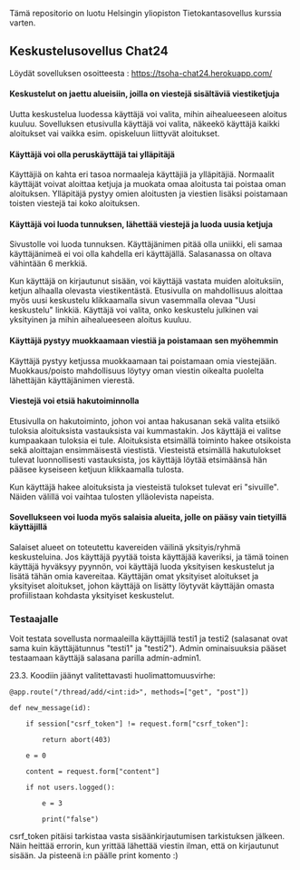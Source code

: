 Tämä repositorio on luotu Helsingin yliopiston Tietokantasovellus kurssia varten.

## Keskustelusovellus Chat24
Löydät sovelluksen osoitteesta : https://tsoha-chat24.herokuapp.com/

#### Keskustelut on jaettu alueisiin, joilla on viestejä sisältäviä viestiketjuja
Uutta keskustelua luodessa käyttäjä voi valita, mihin aihealueeseen aloitus kuuluu. Sovelluksen etusivulla käyttäjä voi valita, näkeekö käyttäjä kaikki aloitukset vai vaikka esim. opiskeluun liittyvät aloitukset.

#### Käyttäjä voi olla peruskäyttäjä tai ylläpitäjä
Käyttäjiä on kahta eri tasoa normaaleja käyttäjiä ja ylläpitäjiä. Normaalit käyttäjät voivat aloittaa ketjuja ja muokata omaa aloitusta tai poistaa oman aloituksen. Ylläpitäjä pystyy omien aloitusten ja viestien lisäksi poistamaan toisten viestejä tai koko aloituksen.

#### Käyttäjä voi luoda tunnuksen, lähettää viestejä ja luoda uusia ketjuja
Sivustolle voi luoda tunnuksen. Käyttäjänimen pitää olla uniikki, eli samaa käyttäjänimeä ei voi olla kahdella eri käyttäjällä. Salasanassa on oltava vähintään 6 merkkiä.

Kun käyttäjä on kirjautunut sisään, voi käyttäjä vastata muiden aloituksiin, ketjun alhaalla olevasta viestikentästä. Etusivulla on mahdollisuus aloittaa myös uusi keskustelu klikkaamalla sivun vasemmalla olevaa "Uusi keskustelu" linkkiä. Käyttäjä voi valita, onko keskustelu julkinen vai yksityinen ja mihin aihealueeseen aloitus kuuluu.

#### Käyttäjä pystyy muokkaamaan viestiä ja poistamaan sen myöhemmin
Käyttäjä pystyy ketjussa muokkaamaan tai poistamaan omia viestejään. Muokkaus/poisto mahdollisuus löytyy oman viestin oikealta puolelta lähettäjän käyttäjänimen vierestä.

#### Viestejä voi etsiä hakutoiminnolla
Etusivulla on hakutoiminto, johon voi antaa hakusanan sekä valita etsiikö tuloksia aloituksista vastauksista vai kummastakin. Jos käyttäjä ei valitse kumpaakaan tuloksia ei tule. Aloituksista etsimällä toiminto hakee otsikoista sekä aloittajan ensimmäisestä viestistä. Viesteistä etsimällä hakutulokset tulevat luonnollisesti vastauksista, jos käyttäjä löytää etsimäänsä hän pääsee kyseiseen ketjuun klikkaamalla tulosta.

Kun käyttäjä hakee aloituksista ja viesteistä tulokset tulevat eri "sivuille". Näiden välillä voi vaihtaa tulosten ylläolevista napeista.

#### Sovellukseen voi luoda myös salaisia alueita, jolle on pääsy vain tietyillä käyttäjillä
Salaiset alueet on toteutettu kavereiden väilinä yksityis/ryhmä keskusteluina. Jos käyttäjä pyytää toista käyttäjää kaveriksi, ja tämä toinen käyttäjä hyväksyy pyynnön, voi käyttäjä luoda yksityisen keskustelut ja lisätä tähän omia kavereitaa. Käyttäjän omat yksityiset aloitukset ja yksityiset aloitukset, johon käyttäjä on lisätty löytyvät käyttäjän omasta profiilistaan kohdasta yksityiset keskustelut.



### Testaajalle
Voit testata sovellusta normaaleilla käyttäjillä testi1 ja testi2 (salasanat ovat sama kuin käyttäjätunnus "testi1" ja "testi2"). Admin ominaisuuksia pääset testaamaan käyttäjä salasana parilla admin-admin1.

23.3. Koodiin jäänyt valitettavasti huolimattomuusvirhe:

    @app.route("/thread/add/<int:id>", methods=["get", "post"])

    def new_message(id):

        if session["csrf_token"] != request.form["csrf_token"]:
    
            return abort(403)
    
        e = 0
    
        content = request.form["content"]
    
        if not users.logged():
        
            e = 3
        
            print("false")
        
        
csrf_token pitäisi tarkistaa vasta sisäänkirjautumisen tarkistuksen jälkeen. Näin heittää errorin, kun yrittää lähettää viestin ilman, että on kirjautunut sisään. Ja pisteenä i:n päälle print komento :)
